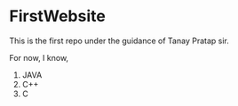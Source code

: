 # FirstWebsite
This is the first repo under the guidance of Tanay Pratap sir.

For now, I know,
1. JAVA
2. C++
3. C